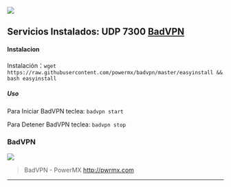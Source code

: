 ![](https://avatars1.githubusercontent.com/u/29370715?s=400&v=4)


## Servicios Instalados: UDP 7300 [BadVPN](https://https://github.com/powermx/badvpn "BadVPN")


#### Instalacion

Instalación：`wget https://raw.githubusercontent.com/powermx/badvpn/master/easyinstall && bash easyinstall`

##### Uso

Para Iniciar BadVPN teclea: `badvpn start`

Para Detener BadVPN teclea: `badvpn stop`
### BadVPN

[![](https://github.com/powermx/badvpn/raw/master/pwrmx.jpg)](https://github.com/powermx/badvpn/raw/master/pwrmx.jpg "BadVPN - PowerMX")

> BadVPN - PowerMX http://pwrmx.com
                
----


